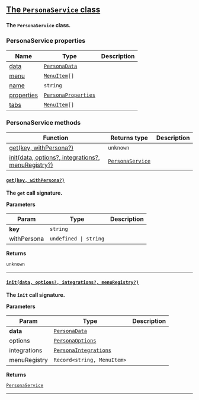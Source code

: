 <section id="main" data-note="AUTO-GENERATED CONTENT, DO NOT EDIT DIRECTLY!">

<h2><a name="personaservice" href="https://ngx-useful.lamnhan.com/docs/content/classes/personaservice.html"><p>The <code>PersonaService</code> class</p>
</a></h2>

**The `PersonaService` class.**

<h3><a name="personaservice-properties"><p>PersonaService properties</p>
</a></h3>

| Name                                                                                             | Type                                                                                                                                       | Description |
| ------------------------------------------------------------------------------------------------ | ------------------------------------------------------------------------------------------------------------------------------------------ | ----------- |
| [data](https://ngx-useful.lamnhan.com/docs/content/classes/personaservice.html#data)             | <code><a href="https://ngx-useful.lamnhan.com/docs/content/globals.html#personadata" target="_blank">PersonaData</a></code>                |             |
| [menu](https://ngx-useful.lamnhan.com/docs/content/classes/personaservice.html#menu)             | <code><a href="https://ngx-useful.lamnhan.com/docs/content/interfaces/menuitem.html" target="_blank">MenuItem</a>[]</code>                 |             |
| [name](https://ngx-useful.lamnhan.com/docs/content/classes/personaservice.html#name)             | <code>string</code>                                                                                                                        |             |
| [properties](https://ngx-useful.lamnhan.com/docs/content/classes/personaservice.html#properties) | <code><a href="https://ngx-useful.lamnhan.com/docs/content/interfaces/personaproperties.html" target="_blank">PersonaProperties</a></code> |             |
| [tabs](https://ngx-useful.lamnhan.com/docs/content/classes/personaservice.html#tabs)             | <code><a href="https://ngx-useful.lamnhan.com/docs/content/interfaces/menuitem.html" target="_blank">MenuItem</a>[]</code>                 |             |

<h3><a name="personaservice-methods"><p>PersonaService methods</p>
</a></h3>

| Function                                                                     | Returns type                                                                                                                      | Description |
| ---------------------------------------------------------------------------- | --------------------------------------------------------------------------------------------------------------------------------- | ----------- |
| [get(key, withPersona?)](#personaservice-get-0)                              | <code>unknown</code>                                                                                                              |             |
| [init(data, options?, integrations?, menuRegistry?)](#personaservice-init-0) | <code><a href="https://ngx-useful.lamnhan.com/docs/content/classes/personaservice.html" target="_blank">PersonaService</a></code> |             |

<h4><a name="personaservice-get-0" href="https://ngx-useful.lamnhan.com/docs/content/classes/personaservice.html#get"><p><code>get(key, withPersona?)</code></p>
</a></h4>

**The `get` call signature.**

**Parameters**

| Param       | Type                             | Description |
| ----------- | -------------------------------- | ----------- |
| **key**     | <code>string</code>              |             |
| withPersona | <code>undefined \| string</code> |             |

**Returns**

<code>unknown</code>

---

<h4><a name="personaservice-init-0" href="https://ngx-useful.lamnhan.com/docs/content/classes/personaservice.html#init"><p><code>init(data, options?, integrations?, menuRegistry?)</code></p>
</a></h4>

**The `init` call signature.**

**Parameters**

| Param        | Type                                                                                                                                           | Description |
| ------------ | ---------------------------------------------------------------------------------------------------------------------------------------------- | ----------- |
| **data**     | <code><a href="https://ngx-useful.lamnhan.com/docs/content/globals.html#personadata" target="_blank">PersonaData</a></code>                    |             |
| options      | <code><a href="https://ngx-useful.lamnhan.com/docs/content/interfaces/personaoptions.html" target="_blank">PersonaOptions</a></code>           |             |
| integrations | <code><a href="https://ngx-useful.lamnhan.com/docs/content/interfaces/personaintegrations.html" target="_blank">PersonaIntegrations</a></code> |             |
| menuRegistry | <code>Record<string, MenuItem></code>                                                                                                          |             |

**Returns**

<code><a href="https://ngx-useful.lamnhan.com/docs/content/classes/personaservice.html" target="_blank">PersonaService</a></code>

---

</section>
